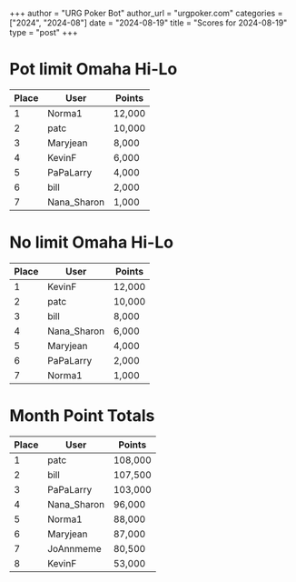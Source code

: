 +++
author = "URG Poker Bot"
author_url = "urgpoker.com"
categories = ["2024", "2024-08"]
date = "2024-08-19"
title = "Scores for 2024-08-19"
type = "post"
+++
# Pot limit Omaha Hi-Lo

| Place | User | Points |
|-------|------|--------|
| 1 | Norma1 | 12,000 |
| 2 | patc | 10,000 |
| 3 | Maryjean | 8,000 |
| 4 | KevinF | 6,000 |
| 5 | PaPaLarry | 4,000 |
| 6 | bill | 2,000 |
| 7 | Nana_Sharon | 1,000 |

# No limit Omaha Hi-Lo

| Place | User | Points |
|-------|------|--------|
| 1 | KevinF | 12,000 |
| 2 | patc | 10,000 |
| 3 | bill | 8,000 |
| 4 | Nana_Sharon | 6,000 |
| 5 | Maryjean | 4,000 |
| 6 | PaPaLarry | 2,000 |
| 7 | Norma1 | 1,000 |

# Month Point Totals

| Place | User | Points |
|-------|------|--------|
| 1 | patc | 108,000 |
| 2 | bill | 107,500 |
| 3 | PaPaLarry | 103,000 |
| 4 | Nana_Sharon | 96,000 |
| 5 | Norma1 | 88,000 |
| 6 | Maryjean | 87,000 |
| 7 | JoAnnmeme | 80,500 |
| 8 | KevinF | 53,000 |
